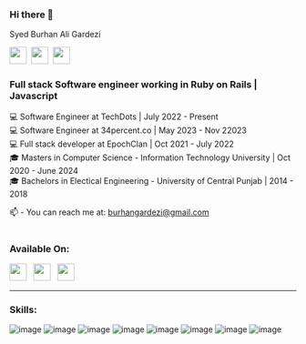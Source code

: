### Hi there 👋

Syed Burhan Ali Gardezi

<a href="https://www.linkedin.com/in/burhan-gardezi/"><img height="30" src="https://img.shields.io/badge/LinkedIn-0077B5?style=for-the-badge&logo=linkedin&logoColor=white"></a>&nbsp;&nbsp;<a href="https://stackoverflow.com/users/15414320/burhan-gardezi"><img height="30" src="https://img.shields.io/badge/Stack_Overflow-FE7A16?style=for-the-badge&logo=stack-overflow&logoColor=white"></a>&nbsp;&nbsp;<a href="https://leetcode.com/BurhanGardezi/"><img height="30" src="https://img.shields.io/badge/-LeetCode-FFA116?style=for-the-badge&logo=LeetCode&logoColor=black"></a>&nbsp;&nbsp;

### Full stack Software engineer working in Ruby on Rails | Javascript

💻 Software Engineer at TechDots | July 2022 - Present <br/>
💻 Software Engineer at 34percent.co | May 2023 - Nov 22023 <br/>
💻 Full stack developer at EpochClan | Oct 2021 - July 2022 <br/>
🎓 Masters in Computer Science - Information Technology University | Oct 2020 - June 2024 <br/>
🎓 Bachelors in Electical Engineering - University of Central Punjab | 2014 - 2018 <br/>

📫 - You can reach me at: burhangardezi@gmail.com
<br />
<br />
### Available On:
<a href="https://www.linkedin.com/in/burhan-gardezi/"><img height="30" src="https://github.com/WaylonWalker/WaylonWalker/blob/main/icon/linkedin.png?raw=true"></a>&nbsp;&nbsp;
<a href="https://www.instagram.com/gardeziburhan/"><img height="30" src="https://github.com/WaylonWalker/WaylonWalker/blob/main/icon/instagram.png?raw=true"></a>&nbsp;&nbsp;
<a href="https://leetcode.com/BurhanGardezi/"><img height="30" src="https://leetcode.com/_next/static/images/logo-ff2b712834cf26bf50a5de58ee27bcef.png"></a>
<br/>
<hr/>

### Skills:
![image](https://user-images.githubusercontent.com/81084410/196358605-3b980dbe-3d9b-4e1c-8c7c-c90d4950a758.png)
![image](https://user-images.githubusercontent.com/81084410/196360414-3cee21ed-1808-4e25-af04-07a49f4fe8c9.png) 
 ![image](https://user-images.githubusercontent.com/81084410/196358446-193c76c5-c29d-4f67-a632-a635d3a0c49e.png) ![image](https://user-images.githubusercontent.com/81084410/196358975-d4161954-0d6c-4e78-ac36-d8cef596d4b3.png) ![image](https://user-images.githubusercontent.com/81084410/196359239-881014f8-3c0f-4a7d-af4f-f8934bda2118.png) ![image](https://user-images.githubusercontent.com/81084410/196368676-05db63e9-692d-4bf4-af0e-d88110107398.png) ![image](https://user-images.githubusercontent.com/81084410/196359836-be775418-8c2c-460f-aed2-1426e0bca232.png) ![image](https://user-images.githubusercontent.com/81084410/196359985-9b5701d4-45c4-43fb-9f62-4eb04c1c5b7b.png)

